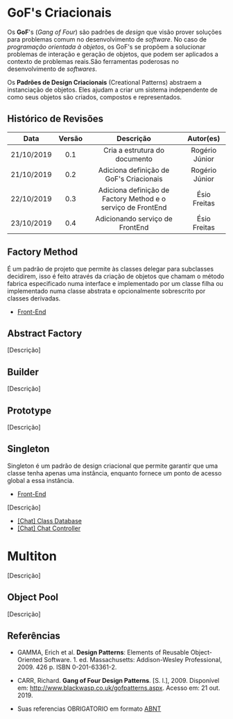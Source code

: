 # GoF's Criacionais

Os **GoF**'s (_Gang of Four_) são padrões de _design_ que visão prover soluções para problemas comum no desenvolvimento de _software_. No caso de _programação orientada à objetos_, os GoF's se propõem a solucionar problemas de interação e geração de objetos, que podem ser aplicados a contexto de problemas reais.São ferramentas poderosas no desenvolvimento de _softwares_.

Os **Padrões de Design Criacionais** (Creational Patterns) abstraem a instanciação de objetos. Eles ajudam a criar um sistema independente de como seus objetos são criados, compostos e representados.

## Histórico de Revisões

|    Data    | Versão |                          Descrição                           |   Autor(es)    |
| :--------: | :----: | :----------------------------------------------------------: | :------------: |
| 21/10/2019 |  0.1   |                Cria a estrutura do documento                 | Rogério Júnior |
| 21/10/2019 |  0.2   |           Adiciona definição de GoF's Criacionais            | Rogério Júnior |
| 22/10/2019 |  0.3   | Adiciona definição de Factory Method e o serviço de FrontEnd |  Ésio Freitas  |
| 23/10/2019 |  0.4   |               Adicionando serviço de FrontEnd                |  Ésio Freitas  |

## Factory Method

É um padrão de projeto que permite às classes delegar para subclasses decidirem, isso é feito através da criação de objetos que chamam o método fabrica especificado numa interface e implementado por um classe filha ou implementado numa classe abstrata e opcionalmente sobrescrito por classes derivadas.

- [Front-End](docs/DS/dinamica-e-seminario-4-b/servicos/front.md#factory-method)

## Abstract Factory

[Descrição]

## Builder

[Descrição]

## Prototype

[Descrição]

## Singleton

Singleton é um padrão de design criacional que permite garantir que uma classe tenha apenas uma instância, enquanto fornece um ponto de acesso global a essa instância.

- [Front-End](docs/DS/dinamica-e-seminario-4-b/servicos/front.md#Singleton)

[Descrição]

- [[Chat] Class Database](docs/DS/dinamica-e-seminario-4-b/servicos/Chat.md#class-database)
- [[Chat] Chat Controller](docs/DS/dinamica-e-seminario-4-b/servicos/Chat.md#chat-controller)

# Multiton

[Descrição]

## Object Pool

[Descrição]

## Referências

- GAMMA, Erich et al. **Design Patterns**: Elements of Reusable Object-Oriented Software. 1. ed. Massachusetts: Addison-Wesley Professional, 2009. 426 p. ISBN 0-201-63361-2.

- CARR, Richard. **Gang of Four Design Patterns**. [S. l.], 2009. Disponível em: http://www.blackwasp.co.uk/gofpatterns.aspx. Acesso em: 21 out. 2019.

- Suas referencias OBRIGATORIO em formato [ABNT](https://referenciabibliografica.net/a/pt-br/ref/abnt)
